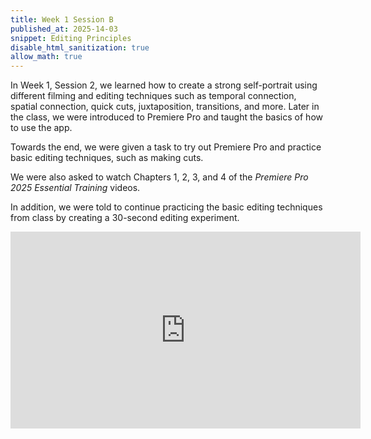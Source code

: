 ```yaml
---
title: Week 1 Session B
published_at: 2025-14-03
snippet: Editing Principles
disable_html_sanitization: true
allow_math: true
---
```


In Week 1, Session 2, we learned how to create a strong self-portrait using different filming and editing techniques such as temporal connection, spatial connection, quick cuts, juxtaposition, transitions, and more. Later in the class, we were introduced to Premiere Pro and taught the basics of how to use the app.

Towards the end, we were given a task to try out Premiere Pro and practice basic editing techniques, such as making cuts.

We were also asked to watch Chapters 1, 2, 3, and 4 of the *Premiere Pro 2025 Essential Training* videos.  

In addition, we were told to continue practicing the basic editing techniques from class by creating a 30-second editing experiment.

<iframe width="560" height="315" src="https://www.youtube.com/embed/08ajJf42O3o?si=mQOvpO-Q_WKbw5OC" title="YouTube video player" frameborder="0" allow="accelerometer; autoplay; clipboard-write; encrypted-media; gyroscope; picture-in-picture; web-share" referrerpolicy="strict-origin-when-cross-origin" allowfullscreen></iframe>
